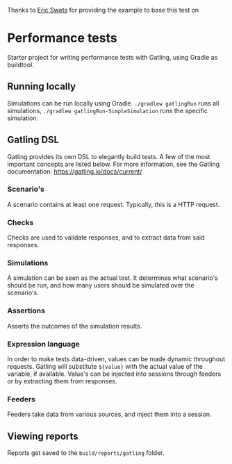 Thanks to [Eric Swets](https://github.com/eswets) for providing the example to base this test on

# Performance tests

Starter project for writing performance tests with Gatling, using Gradle as buildtool.

## Running locally
Simulations can be run locally using Gradle.
```./gradlew gatlingRun``` runs all simulations, ```./gradlew gatlingRun-SimpleSimulation``` runs the specific simulation.

## Gatling DSL
Gatling provides its own DSL to elegantly build tests. A few of the most important concepts are listed below. For more information, see the Gatling documentation: https://gatling.io/docs/current/

### Scenario's
A scenario contains at least one request. Typically, this is a HTTP request.

### Checks
Checks are used to validate responses, and to extract data from said responses.

### Simulations
A simulation can be seen as the actual test. It determines what scenario's should be run, and how many users should be simulated over the scenario's.

### Assertions
Asserts the outcomes of the simulation results.

### Expression language
In order to make tests data-driven, values can be made dynamic throughout requests. Gatling will substitute ```${value}``` with the actual value of the variable, if available. Value's can be injected into sessions through feeders or by extracting them from responses.

### Feeders
Feeders take data from various sources, and inject them into a session.

## Viewing reports
Reports get saved to the ```build/reports/gatling``` folder.
